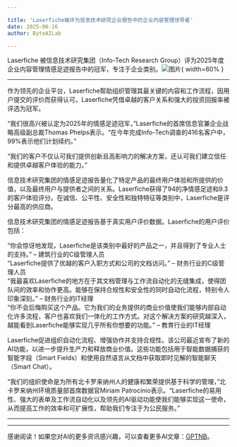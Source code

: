 ```yaml
---

title: 'Laserfiche被评为信息技术研究企业报告中的企业内容管理领导者'
date: 2025-06-16
author: ByteAILab

---
```


Laserfiche 被信息技术研究集团（Info-Tech Research Group）评为2025年度企业内容管理情感足迹报告中的冠军，专注于企业类别。![图片](https://ai-techpark.com/wp-content/uploads/Laserfiche.jpg){ width=60% }

---
作为领先的企业平台，Laserfiche帮助组织管理其最关键的内容和工作流程，因用户提交的评价而获得认可。Laserfiche凭借卓越的客户关系和强大的投资回报率被评选为冠军。

“我们很高兴被认定为2025年的情感足迹冠军，”Laserfiche的首席信息官兼企业战略高级副总裁Thomas Phelps表示。“在今年完成Info-Tech调查的416名客户中，99%表示他们计划续约。”

“我们的客户不仅认可我们提供创新且高影响力的解决方案，还认可我们建立信任和提供卓越客户体验的能力。”

信息技术研究集团的情感足迹报告量化了特定产品的最终用户体验和所提供的价值，以及最终用户与提供者之间的关系。Laserfiche获得了94的净情感足迹和9.3的客户体验评分。在诚信、公平性、安全性和独特特征等类别中，Laserfiche是评分最高的供应商。

信息技术研究集团的情感足迹报告基于真实用户评价数据。Laserfiche的用户评价包括：

“你会惊讶地发现，Laserfiche是该类别中最好的产品之一，并且得到了专业人士的支持。” – 建筑行业的C级管理人员  
“Laserfiche提供了优越的客户入职方式和公司的文档访问。” – 财务行业的C级管理人员  
“我最喜欢Laserfiche的地方在于其文档管理与工作流自动化的无缝集成，使得团队间的效率和协作更高。能够在保持合规性和安全性的同时自动化流程，特别令人印象深刻。” – 财务行业的IT经理  
“你不会后悔购买这个产品。它为我们的业务提供的商业价值使我们能够内部自动化许多流程，客户也喜欢我们一体化的工作方式。对这个解决方案的研究越深入，越能看到Laserfiche能够实现几乎所有你想要的功能。” – 教育行业的IT经理  

Laserfiche促进组织自动化流程、增强协作并支持合规性。该公司最近宣布了新的AI功能，以进一步提升生产力和释放商业价值。这些功能包括用于智能数据捕获的智能字段（Smart Fields）和使用自然语言从文档中获取即时见解的智能聊天（Smart Chat）。

“我们的组织使命是为所有北卡罗来纳州人的健康和繁荣提供基于科学的管理，”北卡罗来纳州环境质量部首席数据官Miriam Patrocinio表示。“Laserfiche的易用性、强大的表单及工作流自动化以及领先的AI驱动功能使我们能够实现这一使命，从而提高工作的效率和可扩展性，帮助我们专注于为公民服务。”

---
---
感谢阅读！如果您对AI的更多资讯感兴趣，可以查看更多AI文章：[GPTNB](https://gptnb.com)。